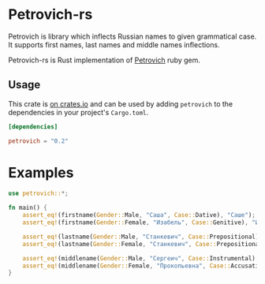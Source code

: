 Petrovich-rs
==========

Petrovich is library which inflects Russian names to given grammatical case. It supports first names, last names and middle names inflections.

Petrovich-rs is Rust implementation of [Petrovich](https://github.com/rocsci/petrovich) ruby gem.

## Usage

This crate is [on crates.io](https://crates.io/crates/petrovich) and can be
used by adding `petrovich` to the dependencies in your project's `Cargo.toml`.

```toml
[dependencies]

petrovich = "0.2"
```

# Examples

```rust
use petrovich::*;

fn main() {
    assert_eq!(firstname(Gender::Male, "Саша", Case::Dative), "Саше");
    assert_eq!(firstname(Gender::Female, "Изабель", Case::Genitive), "Изабель");

    assert_eq!(lastname(Gender::Male, "Станкевич", Case::Prepositional), "Станкевиче");
    assert_eq!(lastname(Gender::Female, "Станкевич", Case::Prepositional), "Станкевич");

    assert_eq!(middlename(Gender::Male, "Сергеич", Case::Instrumental), "Сергеичем");
    assert_eq!(middlename(Gender::Female, "Прокопьевна", Case::Accusative), "Прокопьевну");
}
```
